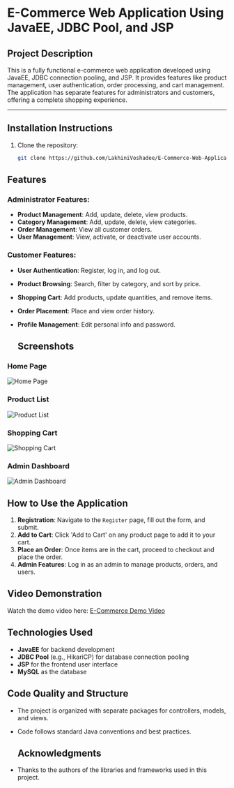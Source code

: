 
# E-Commerce Web Application Using JavaEE, JDBC Pool, and JSP

## Project Description

This is a fully functional e-commerce web application developed using JavaEE, JDBC connection pooling, and JSP. It provides features like product management, user authentication, order processing, and cart management. The application has separate features for administrators and customers, offering a complete shopping experience.

---

## Installation Instructions

1. Clone the repository:
   ```bash
   git clone https://github.com/LakhiniVoshadee/E-Commerce-Web-Application-AAD.git

## Features

### Administrator Features:
- **Product Management**: Add, update, delete, view products.
- **Category Management**: Add, update, delete, view categories.
- **Order Management**: View all customer orders.
- **User Management**: View, activate, or deactivate user accounts.

### Customer Features:
- **User Authentication**: Register, log in, and log out.
- **Product Browsing**: Search, filter by category, and sort by price.
- **Shopping Cart**: Add products, update quantities, and remove items.
- **Order Placement**: Place and view order history.
- **Profile Management**: Edit personal info and password.

  ## Screenshots

### Home Page
![Home Page](./screenshots/home_page.png)

### Product List
![Product List](./screenshots/product_list.png)

### Shopping Cart
![Shopping Cart](./screenshots/cart.png)

### Admin Dashboard
![Admin Dashboard](./screenshots/admin_dashboard.png)


## How to Use the Application

1. **Registration**: Navigate to the `Register` page, fill out the form, and submit.
2. **Add to Cart**: Click 'Add to Cart' on any product page to add it to your cart.
3. **Place an Order**: Once items are in the cart, proceed to checkout and place the order.
4. **Admin Features**: Log in as an admin to manage products, orders, and users.

## Video Demonstration

Watch the demo video here: [E-Commerce Demo Video](https://youtu.be/your-video-link)

## Technologies Used

- **JavaEE** for backend development
- **JDBC Pool** (e.g., HikariCP) for database connection pooling
- **JSP** for the frontend user interface
- **MySQL** as the database
  
## Code Quality and Structure

- The project is organized with separate packages for controllers, models, and views.
- Code follows standard Java conventions and best practices.

  ## Acknowledgments

- Thanks to the authors of the libraries and frameworks used in this project.







